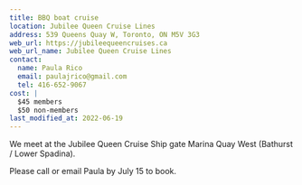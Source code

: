 ```yaml
---
title: BBQ boat cruise
location: Jubilee Queen Cruise Lines
address: 539 Queens Quay W, Toronto, ON M5V 3G3
web_url: https://jubileequeencruises.ca
web_url_name: Jubilee Queen Cruise Lines
contact:
  name: Paula Rico
  email: paulajrico@gmail.com
  tel: 416-652-9067
cost: |
  $45 members
  $50 non-members
last_modified_at: 2022-06-19
---
```


We meet at the Jubilee Queen Cruise Ship gate Marina Quay West (Bathurst /
Lower Spadina).

Please call or email Paula by July 15 to book.
